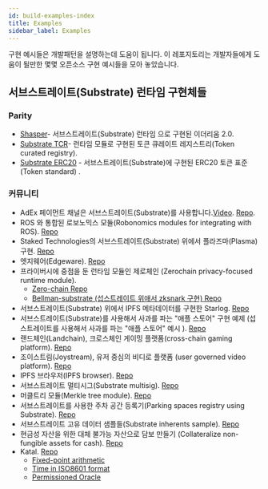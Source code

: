 ```yaml
---
id: build-examples-index
title: Examples
sidebar_label: Examples
---
```


구현 예시들은 개발패턴을 설명하는데 도움이 됩니다. 이 레포지토리는 개발자들에게 도움이 될만한 몇몇 오픈소스 구현 예시들을 모아 놓았습니다.

## 서브스트레이트(Substrate) 런타임 구현체들

### Parity

- [Shasper](https://github.com/paritytech/shasper)- 서브스트레이트(Substrate) 런타임 으로 구현된 이더리움 2.0.
- [Substrate TCR](https://github.com/parity-samples/substrate-tcr)-  런타임 모듈로 구현된 토큰 큐레이트 레지스트리(Token curated registry).
- [Substrate ERC20](https://github.com/parity-samples/substrate-erc20) - 서브스트레이트(Substrate)에 구현된 ERC20 토큰 표준 (Token standard) .

### 커뮤니티

- AdEx 페이먼트 채널은 서브스트레이트(Substrate)를 사용합니다.[Video](https://www.youtube.com/watch?v=1CeI6Oa1BnU). [Repo](https://github.com/AdExNetwork/adex-protocol-substrate).
- ROS 와 통합된 로보노믹스 모듈(Robonomics modules for integrating with ROS). [Repo](https://github.com/airalab/substrate-node-robonomics)
- Staked Technologies의 서브스트레이트(Substrate) 위에서 플라즈마(Plasma)구현. [Repo](https://github.com/stakedtechnologies/Plasm)
- 엣지웨어(Edgeware). [Repo](https://github.com/hicommonwealth/edgeware-node)
- 프라이버시에 중점을 둔 런타임 모듈인 제로체인 (Zerochain privacy-focused runtime module).
    - [Zero-chain Repo](https://github.com/LayerXcom/zero-chain)
    - [Bellman-substrate (섭스트레이트 위애서 zksnark 구현) Repo](https://github.com/LayerXcom/bellman-substrate)
- 서브스트레이트(Substrate) 위에서 IPFS 메타데이터를 구현한 Starlog. [Repo](https://github.com/PACTCare/Starlog)
- 서브스트레이트(Substrate)를 사용해서 사과를 파는 "애플 스토어" 구현 예제 (섭스트레이트를 사용해서 사과를 파는 "애플 스토어" 예시 ). [Repo](https://github.com/osuketh/apple-store-substrate)
- 랜드체인(Landchain), 크로스체인 게이밍 플랫폼(cross-chain gaming platform). [Repo](https://github.com/evolutionlandorg/land-chain)
- 조이스트림(Joystream),  유저 중심의 비디로 플랫폼 (user governed video platform). [Repo](https://github.com/Joystream/substrate-node-joystream)
- IPFS 브라우저(IPFS browser). [Repo](https://github.com/Polygos/substrate-node-ipfsbrowser)
- 서브스트레이트 멀티시그(Substrate multisig). [Repo](https://github.com/mixbytes/substrate-module-multisig)
- 머클트리 모듈(Merkle tree module). [Repo](https://github.com/filiplazovic/substrate-merkle-tree)
- 서브스트레이트를 사용한 주차 공간 등록기(Parking spaces registry using Substrate). [Repo](https://github.com/yjkimjunior/ParkingSpaceSubstrate)
- 서브스트레이트 고유 데이터 샘플들(Substrate inherents sample). [Repo](https://github.com/gautamdhameja/substrate-inherents-sample)
- 현금성 자산을 위한 대체 불가능 자산으로 담보 만들기 (Collateralize non-fungible assets for cash). [Repo](https://github.com/nczhu/collateral)
- Katal. [Repo](https://github.com/Trinkler/katal-chain)
    - [Fixed-point arithmetic](https://github.com/Trinkler/katal-chain/blob/master/modules/structures/src/reals.rs)
    - [Time in ISO8601 format](https://github.com/Trinkler/katal-chain/blob/master/modules/structures/src/time.rs)
    - [Permissioned Oracle](https://github.com/Trinkler/katal-chain/tree/master/modules/oracle)
